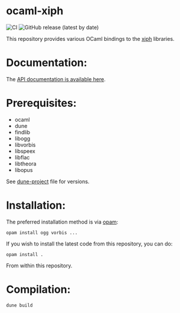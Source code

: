 ocaml-xiph
============

![CI](https://github.com/savonet/ocaml-xiph/workflows/CI/badge.svg)
![GitHub release (latest by date)](https://img.shields.io/github/v/release/savonet/ocaml-xiph)

This repository provides various OCaml bindings to the [xiph](https://xiph.org/) libraries.

Documentation:
=============

The [API documentation is available here](http://www.liquidsoap.info/ocaml-xiph/).

Prerequisites:
==============

- ocaml
- dune
- findlib
- libogg
- libvorbis
- libspeex
- libflac
- libtheora
- libopus

See [dune-project](dune-project) file for versions.

Installation:
=============

The preferred installation method is via [opam](http://opam.ocaml.org/):

```
opam install ogg vorbis ...
```

If you wish to install the latest code from this repository, you can do:

```
opam install .
```

From within this repository.

Compilation:
============

```
dune build
```
